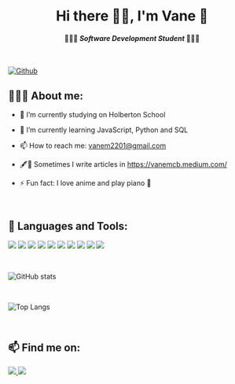 # <div align="center">Hi there 👋🏽, I'm Vane 🎼</div>

#### <div align="center">👩🏽‍💻 _Software Development Student_ 👩🏽‍💻</div>

<br/>

 [![Github](https://img.shields.io/github/followers/vanemcb?label=Follow&style=social)](https://github.com/CharalambosIoannou)

## 👩🏽‍🦱 About me:

- 🔭 I’m currently studying on Holberton School

- 🌱 I’m currently learning JavaScript, Python and SQL

- 📫 How to reach me: vanem2201@gmail.com

- 🖋📄 Sometimes I write articles in https://vanemcb.medium.com/

- ⚡ Fun fact: I love anime and play piano 🎹

<br/>

## 🧰 Languages and Tools:

<p align="left">
<img src="https://img.icons8.com/color/48/000000/linux--v1.png"/>
<img src="https://img.icons8.com/color/48/000000/git.png"/>
<img src="https://img.icons8.com/color/48/000000/c-programming.png"/>
<img src="https://img.icons8.com/color/48/000000/visual-studio-code-2019.png"/>
<img src="https://img.icons8.com/color/48/000000/python--v1.png"/>
<img src="https://img.icons8.com/color/48/000000/html-5--v1.png"/>
<img src="https://img.icons8.com/color/48/000000/css3.png"/>
<img src="https://img.icons8.com/color/48/000000/javascript--v1.png"/>
<img src="https://img.icons8.com/color/48/000000/mysql-logo.png"/>
<img src="https://img.icons8.com/fluency/48/000000/matlab.png"/>
</p>

<br/>

![GitHub stats](https://github-readme-stats.vercel.app/api?username=vanemcb&show_icons=true&theme=algolia)

<br/>

![Top Langs](https://github-readme-stats.vercel.app/api/top-langs/?username=vanemcb&theme=algolia)

<br/>

## 📫 Find me on:

<p align="left">  
<a href="https://www.linkedin.com/in/vanessa-mususué-castro-579624158"> <img src="https://img.icons8.com/fluency/48/000000/linkedin.png"/> </a>
<a href="https://twitter.com/vane_musu"> <img src="https://img.icons8.com/fluency/48/000000/twitter.png"/> </a>  
</p>




